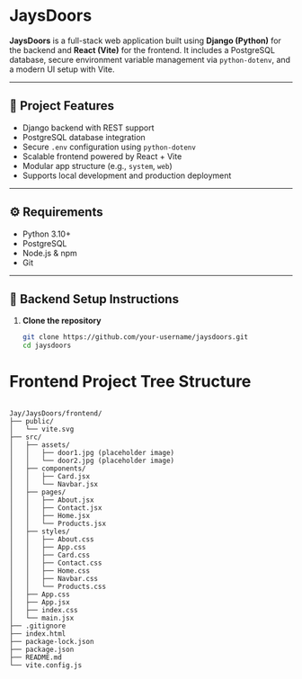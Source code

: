 # JaysDoors

**JaysDoors** is a full-stack web application built using **Django (Python)** for the backend and **React (Vite)** for the frontend. It includes a PostgreSQL database, secure environment variable management via `python-dotenv`, and a modern UI setup with Vite.

---

## 🚀 Project Features

- Django backend with REST support
- PostgreSQL database integration
- Secure `.env` configuration using `python-dotenv`
- Scalable frontend powered by React + Vite
- Modular app structure (e.g., `system`, `web`)
- Supports local development and production deployment

---

## ⚙️ Requirements

- Python 3.10+
- PostgreSQL
- Node.js & npm
- Git

---

## 🔧 Backend Setup Instructions

1. **Clone the repository**
   ```bash
   git clone https://github.com/your-username/jaysdoors.git
   cd jaysdoors


# Frontend Project Tree Structure

``` Project structure

Jay/JaysDoors/frontend/
├── public/
│   └── vite.svg
├── src/
│   ├── assets/
│   │   ├── door1.jpg (placeholder image)
│   │   └── door2.jpg (placeholder image)
│   ├── components/
│   │   ├── Card.jsx
│   │   └── Navbar.jsx
│   ├── pages/
│   │   ├── About.jsx
│   │   ├── Contact.jsx
│   │   ├── Home.jsx
│   │   └── Products.jsx
│   ├── styles/
│   │   ├── About.css
│   │   ├── App.css
│   │   ├── Card.css
│   │   ├── Contact.css
│   │   ├── Home.css
│   │   ├── Navbar.css
│   │   └── Products.css
│   ├── App.css
│   ├── App.jsx
│   ├── index.css
│   └── main.jsx
├── .gitignore
├── index.html
├── package-lock.json
├── package.json
├── README.md
└── vite.config.js